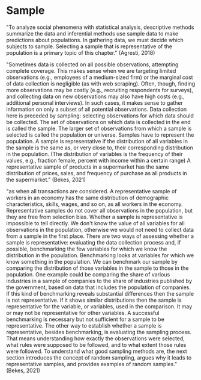 # Sample

"To analyze social phenomena with statistical analysis, descriptive methods summarize the data and inferential methods use sample data to make predictions about populations. In gathering data, we must decide which subjects to sample. Selecting a sample that is representative of the population is a primary topic of this chapter." (Agresti, 2018)

"Sometimes data is collected on all possible observations, attempting complete coverage. This makes sense when we are targeting limited observations (e.g., employees of a medium-sized firm) or the marginal cost of data collection is negligible (as with web scraping). Often, though, finding more observations may be costly (e.g., recruiting respondents for surveys), and collecting data on new observations may also have high costs (e.g., additional personal interviews). In such cases, it makes sense to gather information on only a subset of all potential observations. Data collection here is preceded by sampling: selecting observations for which data should be collected. The set of observations on which data is collected in the end is called the sample. The larger set of observations from which a sample is selected is called the population or universe. Samples have to represent the population. A sample is representative if the distribution of all variables in the sample is the same as, or very close to, their corresponding distribution in the population. (The distribution of variables is the frequency of their values, e.g., fraction female, percent with income within a certain range) A representative sample of products in a supermarket has the same distribution of prices, sales, and frequency of purchase as all products in the supermarket." (Bekes, 2021)

"as when all transactions are considered. A representative sample of workers in an economy has the same distribution of demographic characteristics, skills, wages, and so on, as all workers in the economy. Representative samples do not cover all observations in the population, but they are free from selection bias. Whether a sample is representative is impossible to tell directly. We don't know the value of all variables for all observations in the population, otherwise we would not need to collect data from a sample in the first place. There are two ways of assessing whether a sample is representative: evaluating the data collection process and, if possible, benchmarking the few variables for which we know the distribution in the population. Benchmarking looks at variables for which we know something in the population. We can benchmark our sample by comparing the distribution of those variables in the sample to those in the population. One example could be comparing the share of various industries in a sample of companies to the share of industries published by the government, based on data that includes the population of companies. If this kind of benchmarking reveals substantial differences then the sample is not representative. If it shows similar distributions then the sample is representative for the variable, or variables, used in the comparison. It may or may not be representative for other variables. A successful benchmarking is necessary but not sufficient for a sample to be representative. The other way to establish whether a sample is representative, besides benchmarking, is evaluating the sampling process. That means understanding how exactly the observations were selected, what rules were supposed to be followed, and to what extent those rules were followed. To understand what good sampling methods are, the next section introduces the concept of random sampling, argues why it leads to representative samples, and provides examples of random samples." (Bekes, 2021)&#x20;

&#x20;
